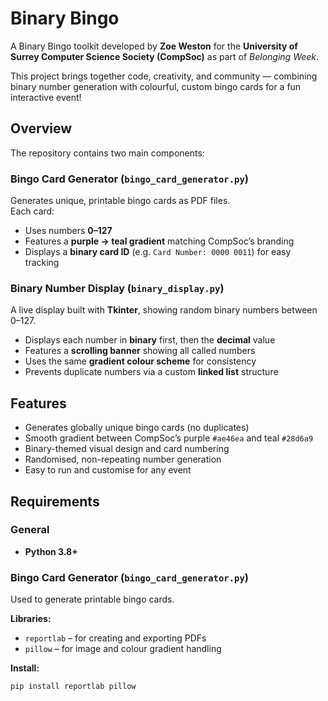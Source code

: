 # Binary Bingo
A Binary Bingo toolkit developed by **Zoe Weston** for the **University of Surrey Computer Science Society (CompSoc)** as part of *Belonging Week*.

This project brings together code, creativity, and community — combining binary number generation with colourful, custom bingo cards for a fun interactive event!

## Overview
The repository contains two main components:

### **Bingo Card Generator (`bingo_card_generator.py`)**
Generates unique, printable bingo cards as PDF files.  
Each card:
- Uses numbers **0–127**
- Features a **purple → teal gradient** matching CompSoc’s branding  
- Displays a **binary card ID** (e.g. `Card Number: 0000 0011`) for easy tracking  

### **Binary Number Display (`binary_display.py`)**
A live display built with **Tkinter**, showing random binary numbers between 0–127.  
- Displays each number in **binary** first, then the **decimal** value  
- Features a **scrolling banner** showing all called numbers  
- Uses the same **gradient colour scheme** for consistency  
- Prevents duplicate numbers via a custom **linked list** structure  

## Features
- Generates globally unique bingo cards (no duplicates)  
- Smooth gradient between CompSoc’s purple `#ae46ea` and teal `#28d6a9`  
- Binary-themed visual design and card numbering  
- Randomised, non-repeating number generation  
- Easy to run and customise for any event  

## Requirements

### General
- **Python 3.8+**

### Bingo Card Generator (`bingo_card_generator.py`)
Used to generate printable bingo cards.

**Libraries:**
- `reportlab` – for creating and exporting PDFs  
- `pillow` – for image and colour gradient handling  

**Install:**
```bash
pip install reportlab pillow

